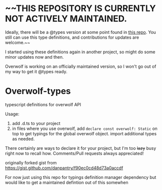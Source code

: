 # ~~THIS REPOSITORY IS CURRENTLY NOT ACTIVELY MAINTAINED.
Ideally, there will be a @types version at some point found in [this repo](https://github.com/Colorfulstan/overwolf-dts).
You still can use this type definitions, and contributions for updates are welcome.~~

I started using these definitions again in another project, so might do some minor updates now and then.

Overwolf is working on an officially maintained version, so I won't go out of my way to get it @types ready.

# Overwolf-types
typescript definitions for overwolf API

Usage:

1) add .d.ts to your project
2) in files where you use overwolf, add `declare const overwolf: Static` on top to get typings for the global overwolf object. import additional types as needed.

There certainly are ways to declare it for your project, but I'm too ~~lazy~~ busy right now to recall how.
Comments/Pull requests always appreciated!

originally forked gist from https://gist.github.com/danpantry/f90ec0cd48d73a0accdf

For now just using this repo for typings definition manager dependency but would like to get a maintained defintion out of this somewhen
